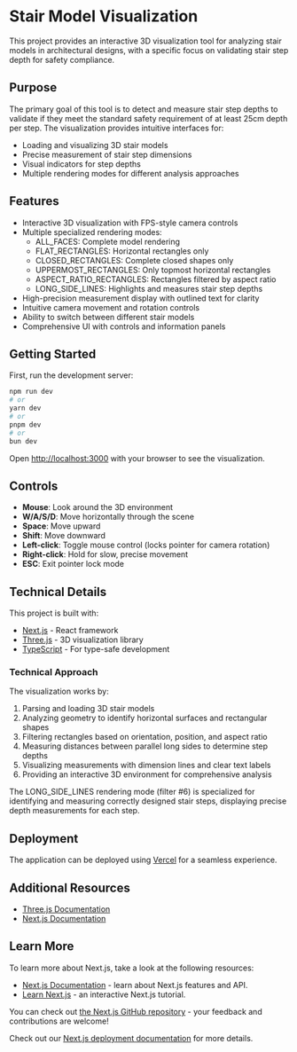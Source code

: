 # Stair Model Visualization

This project provides an interactive 3D visualization tool for analyzing stair models in architectural designs, with a specific focus on validating stair step depth for safety compliance.

## Purpose

The primary goal of this tool is to detect and measure stair step depths to validate if they meet the standard safety requirement of at least 25cm depth per step. The visualization provides intuitive interfaces for:

- Loading and visualizing 3D stair models
- Precise measurement of stair step dimensions
- Visual indicators for step depths
- Multiple rendering modes for different analysis approaches

## Features

- Interactive 3D visualization with FPS-style camera controls
- Multiple specialized rendering modes:
  - ALL_FACES: Complete model rendering
  - FLAT_RECTANGLES: Horizontal rectangles only
  - CLOSED_RECTANGLES: Complete closed shapes only
  - UPPERMOST_RECTANGLES: Only topmost horizontal rectangles
  - ASPECT_RATIO_RECTANGLES: Rectangles filtered by aspect ratio
  - LONG_SIDE_LINES: Highlights and measures stair step depths
- High-precision measurement display with outlined text for clarity
- Intuitive camera movement and rotation controls
- Ability to switch between different stair models
- Comprehensive UI with controls and information panels

## Getting Started

First, run the development server:

```bash
npm run dev
# or
yarn dev
# or
pnpm dev
# or
bun dev
```

Open [http://localhost:3000](http://localhost:3000) with your browser to see the visualization.

## Controls

- **Mouse**: Look around the 3D environment
- **W/A/S/D**: Move horizontally through the scene
- **Space**: Move upward
- **Shift**: Move downward
- **Left-click**: Toggle mouse control (locks pointer for camera rotation)
- **Right-click**: Hold for slow, precise movement
- **ESC**: Exit pointer lock mode

## Technical Details

This project is built with:

- [Next.js](https://nextjs.org) - React framework
- [Three.js](https://threejs.org) - 3D visualization library
- [TypeScript](https://www.typescriptlang.org) - For type-safe development

### Technical Approach

The visualization works by:

1. Parsing and loading 3D stair models
2. Analyzing geometry to identify horizontal surfaces and rectangular shapes
3. Filtering rectangles based on orientation, position, and aspect ratio
4. Measuring distances between parallel long sides to determine step depths
5. Visualizing measurements with dimension lines and clear text labels
6. Providing an interactive 3D environment for comprehensive analysis

The LONG_SIDE_LINES rendering mode (filter #6) is specialized for identifying and measuring correctly designed stair steps, displaying precise depth measurements for each step.

## Deployment

The application can be deployed using [Vercel](https://vercel.com/new) for a seamless experience.

## Additional Resources

- [Three.js Documentation](https://threejs.org/docs/)
- [Next.js Documentation](https://nextjs.org/docs)

## Learn More

To learn more about Next.js, take a look at the following resources:

- [Next.js Documentation](https://nextjs.org/docs) - learn about Next.js features and API.
- [Learn Next.js](https://nextjs.org/learn) - an interactive Next.js tutorial.

You can check out [the Next.js GitHub repository](https://github.com/vercel/next.js) - your feedback and contributions are welcome!

Check out our [Next.js deployment documentation](https://nextjs.org/docs/app/building-your-application/deploying) for more details.
